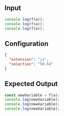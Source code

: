 
## Input
```javascript input
console.log(f(a));
console.log(f(a));
console.log(f(a));
```

## Configuration
```json configuration
{
  "extension": "js",
  "selection": "50-54"
}
```

## Expected Output
```javascript expected output
const newVariable = f(a);
console.log(newVariable);
console.log(newVariable);
console.log(newVariable);
```

